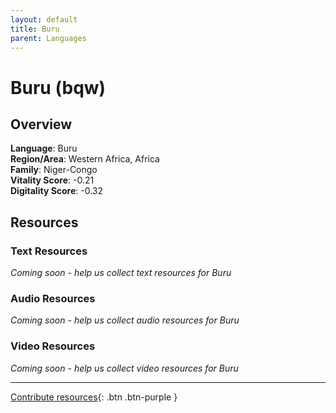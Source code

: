 ```yaml
---
layout: default
title: Buru
parent: Languages
---
```


# Buru (bqw)

## Overview

**Language**: Buru  
**Region/Area**: Western Africa, Africa  
**Family**: Niger-Congo  
**Vitality Score**: -0.21  
**Digitality Score**: -0.32  

## Resources

### Text Resources
*Coming soon - help us collect text resources for Buru*

### Audio Resources
*Coming soon - help us collect audio resources for Buru*

### Video Resources
*Coming soon - help us collect video resources for Buru*

---

[Contribute resources](https://fairtrain.github.io/){: .btn .btn-purple }
